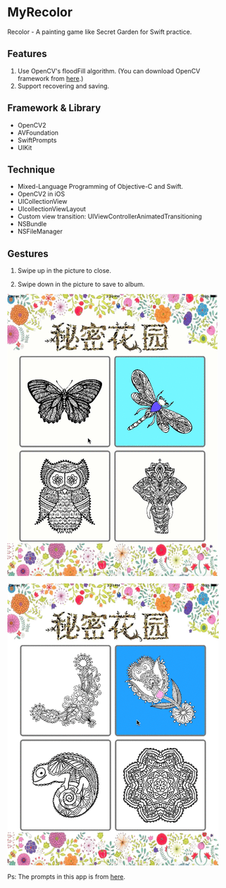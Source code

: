 # MyRecolor
Recolor - A painting game like Secret Garden for Swift practice.

## Features

1. Use OpenCV's floodFill algorithm. (You can download OpenCV framework from [here](http://opencv.org).)
2. Support recovering and saving.

## Framework & Library

- OpenCV2
- AVFoundation
- SwiftPrompts
- UIKit

## Technique

- Mixed-Language Programming of Objective-C and Swift.
- OpenCV2 in iOS
- UICollectionView
- UIcollectionViewLayout
- Custom view transition: UIViewControllerAnimatedTransitioning
- NSBundle
- NSFileManager

## Gestures

1. Swipe up in the picture to close.

2. Swipe down in the picture to save to album.

![image](https://raw.githubusercontent.com/LinShiwei/MyRecolor/master/MyRecolor1.gif)

![image](https://raw.githubusercontent.com/LinShiwei/MyRecolor/master/MyRecolor2.gif)

Ps: The prompts in this app is from [here](https://github.com/GabrielAlva/Swift-Prompts).


